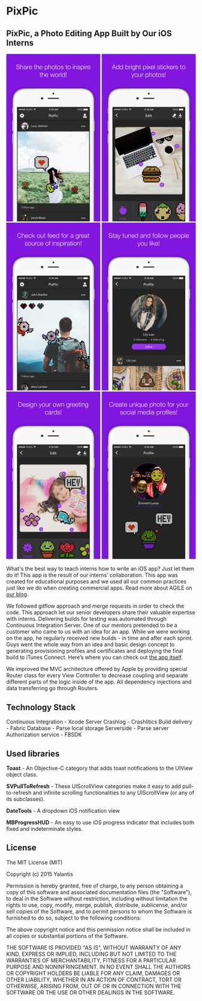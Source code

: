 # PixPic

## PixPic, a Photo Editing App Built by Our iOS Interns 

<img src="Screenshots/5.5%20Device%200.jpg" width="250" />
<img src="Screenshots/5.5%20Device%201.jpg" width="250" />
<img src="Screenshots/5.5%20Device%202.jpg" width="250" />
<img src="Screenshots/5.5%20Device%203.jpg" width="250" />
<img src="Screenshots/5.5%20Device%204.jpg" width="250" />
<img src="Screenshots/5.5%20Device%205.jpg" width="250" />

What's the best way to teach interns how to write an iOS app? Just let them do it! This app is the result of our interns’ collaboration.
This app was created for educational purposes and we used all our common practices just like we do when creating commercial apps. Read more about AGILE on [our blog](https://yalantis.com/blog/we-just-launched-pixpic-a-photo-editing-app-built-by-our-ios-interns/).

We followed gitflow approach and merge requests in order to check the code. This approach let our senior developers share their valuable expertise with interns. 
Delivering builds for testing was automated through Continuous Integration Server. One of our mentors pretended to be a customer who came to us with an idea for an app. While we were working on the app, he regularly received new builds - in time and after each sprint. Guys went the whole way from an idea and basic design concept  to generating provisioning profiles and certificates and deploying the final build to iTunes Connect.
Here’s where you can check out [the app itself](https://itunes.apple.com/us/app/pixpic-pixel-stickers-kit/id1132190990?mt=8).

We improved the MVC architecture offered by Apple by providing special Router class for every View Controller to decrease coupling and separate different parts of the logic inside of the app. All dependency injections and data transferring go through Routers.

## Technology Stack

Continuous Integration - Xcode Server
Crashlog - Crashlitics
Build delivery - Fabric
Database - Parse local storage
Serverside - Parse server
Authorization service - FBSDK

## Used libraries

**Toast** - An Objective-C category that adds toast notifications to the UIView object class.

**SVPullToRefresh** - These UIScrollView categories make it easy to add pull-to-refresh and infinite scrolling functionalities to any UIScrollView (or any of its subclasses).

**DateTools** - A dropdown iOS notification view 

**MBProgressHUD** - An easy to use iOS progress indicator that includes both fixed and indeterminate styles.

License
----------------

The MIT License (MIT)

Copyright (c) 2015 Yalantis

Permission is hereby granted, free of charge, to any person obtaining a copy
of this software and associated documentation files (the "Software"), to deal
in the Software without restriction, including without limitation the rights
to use, copy, modify, merge, publish, distribute, sublicense, and/or sell
copies of the Software, and to permit persons to whom the Software is
furnished to do so, subject to the following conditions:

The above copyright notice and this permission notice shall be included in all
copies or substantial portions of the Software.

THE SOFTWARE IS PROVIDED "AS IS", WITHOUT WARRANTY OF ANY KIND, EXPRESS OR
IMPLIED, INCLUDING BUT NOT LIMITED TO THE WARRANTIES OF MERCHANTABILITY,
FITNESS FOR A PARTICULAR PURPOSE AND NONINFRINGEMENT. IN NO EVENT SHALL THE
AUTHORS OR COPYRIGHT HOLDERS BE LIABLE FOR ANY CLAIM, DAMAGES OR OTHER
LIABILITY, WHETHER IN AN ACTION OF CONTRACT, TORT OR OTHERWISE, ARISING FROM,
OUT OF OR IN CONNECTION WITH THE SOFTWARE OR THE USE OR OTHER DEALINGS IN THE
SOFTWARE.
